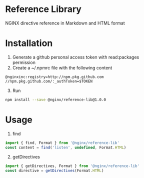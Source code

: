 # Reference Library
NGINX directive reference in Markdown and HTML format

# Installation

1. Generate a github personal access token with read:packages permission
2. Create a ~/.npmrc file with the following content
```
@nginxinc:registry=http://npm.pkg.github.com
//npm.pkg.github.com/:_authToken=$TOKEN
```
3. Run
```bash
npm install --save @nginx/reference-lib@1.0.0
```

# Usage
1. find
```javascript
import { find, Format } from '@nginx/reference-lib'
const content = find('listen', undefined, Format.HTML)
```

2. getDirectives
```javascript
import { getDirectives, Format } from '@nginx/reference-lib'
const directive = getDirectives(Format.HTML)
```
